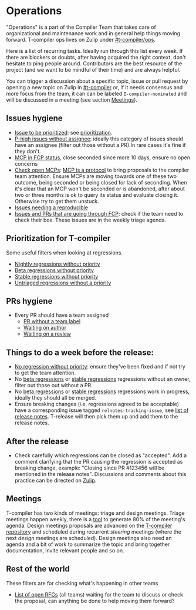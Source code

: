 # Operations

"Operations" is a part of the Compiler Team that takes care of organizational and maintenance work and in general help things moving forward. T-compiler ops lives on Zulip under [#t-compiler/ops][t-compiler-ops].

Here is a list of recurring tasks. Ideally run through this list every week. If there are blockers or doubts, after having acquired the right context, don't hesitate to ping people around. Contributors are the best resource of the project (and we want to be mindful of their time) and are always helpful.

You can trigger a discussion about a specific topic, issue or pull request by opening a new topic on Zulip in [#t-compiler][t-compiler] or, if it needs consensus and more focus from the team, it can can be labeled `I-compiler-nominated` and will be discussed in a meeting (see section [Meetings][meetings]).

[meetings]: #meetings
[t-compiler]: https://rust-lang.zulipchat.com/#narrow/channel/131828-t-compiler
[t-compiler-ops]: #

## Issues hygiene

- [Issue to be prioritized](https://github.com/rust-lang/rust/issues?q=is%3Aopen+is%3Aissue+label%3AI-prioritize): see [prioritization](https://forge.rust-lang.org/compiler/prioritization.html).
- [P-high issues without assignee](https://github.com/rust-lang/rust/issues?q=is%3Aopen+label%3AT-compiler+label%3AP-high+no%3Aassignee): ideally this category of issues should have an assignee (filter out those without a PR).In rare cases it's fine if they don't.
- [MCP in FCP status](https://github.com/rust-lang/compiler-team/issues?q=is%3Aissue+is%3Aopen+label%3Afinal-comment-period+sort%3Acreated-asc), close seconded since more 10 days, ensure no open concerns
- [Check open MCPs](https://github.com/rust-lang/compiler-team/issues?q=is%3Aissue+is%3Aopen+label%3Amajor-change+-label%3Afinal-comment-period+sort%3Aupdated-asc): [MCP is a protocol](https://forge.rust-lang.org/compiler/proposals-and-stabilization.html) to bring proposals to the compiler team attention. Ensure MCPs are moving towards one of these two outcome, being seconded or being closed for lack of seconding. When it's clear that an MCP won't be seconded or is abandoned, after about two or three months is ok to query its status and evaluate closing it. Otherwise try to get them unstuck.
- [Issues needing a reproducible](https://github.com/rust-lang/rust/issues?q=is%3Aopen+label%3AE-needs-mcve+label%3AT-compiler+sort%3Acreated-asc)
- [Issues and PRs that are going through FCP](https://github.com/rust-lang/rust/issues?q=sort%3Aupdated-desc+label%3Afinished-final-comment-period): check if the team need to check their box. These issues are in the weekly triage agenda.

## Prioritization for T-compiler

Some useful filters when looking at regressions.

- [Nightly regressions without priority](https://github.com/rust-lang/rust/issues?q=is%3Aissue+label%3AT-compiler+label%3Aregression-from-stable-to-nightly+-label%3AI-prioritize++is%3Aopen)
- [Beta regressions without priority](https://github.com/rust-lang/rust/issues?q=is%3Aopen+is%3Aissue+label%3AT-compiler+label%3Aregression-from-stable-to-beta+-label%3AI-prioritize)
- [Stable regressions without priority](https://github.com/rust-lang/rust/issues?q=is%3Aopen+is%3Aissue+label%3AT-compiler+label%3Aregression-from-stable-to-stable+-label%3AI-prioritize)
- [Untriaged regressions without a priority](https://github.com/rust-lang/rust/issues?q=is%3Aopen+is%3Aissue+label%3AT-compiler+label%3Aregression-untriaged+-label%3AP-critical+-label%3AP-high+-label%3AP-medium+-label%3AP-low+-label%3AI-prioritize)

## PRs hygiene

- Every PR should have a team assigned
  - [PR without a team label](https://github.com/rust-lang/rust/pulls?q=is%3Apr+is%3Aopen+draft%3Afalse+-label%3AT-libs-api+-label%3AT-libs+-label%3AT-rustdoc+-label%3AT-compiler+-label%3AT-lang+-label%3AT-infra+-label%3AT-release+-label%3AT-types+-label%3AT-style+-label%3AT-bootstrap+-label%3AT-opsem+sort%3Acreated-asc)
  - [Waiting on author](https://github.com/rust-lang/rust/pulls?q=is%3Apr+is%3Aopen+draft%3Afalse+-label%3AT-libs-api+-label%3AT-libs+-label%3AT-rustdoc+-label%3AT-compiler+-label%3AT-lang+-label%3AT-infra+-label%3AT-release+-label%3AT-types+-label%3AT-style+-label%3AT-bootstrap+label%3AS-waiting-on-author+sort%3Aupdated-asc)
  - [Waiting on a review](https://github.com/rust-lang/rust/pulls?q=is%3Apr+is%3Aopen+draft%3Afalse+-label%3AT-libs-api+-label%3AT-libs+-label%3AT-rustdoc+-label%3AT-compiler+-label%3AT-lang+-label%3AT-infra+-label%3AT-release+-label%3AT-types+-label%3AT-style+-label%3AT-bootstrap+label%3AS-waiting-on-review+sort%3Aupdated-asc)

## Things to do a week before the release:

- [No regression without priority](https://github.com/rust-lang/compiler-team/issues?q=is%3Aissue+is%3Aopen+label%3Afinal-comment-period+sort%3Acreated-asc): ensure they've been fixed and if not try to get the team attention.
- No [beta regressions](https://github.com/rust-lang/compiler-team/issues?q=is%3Aissue+is%3Aopen+label%3Afinal-comment-period+sort%3Acreated-asc) or [stable regressions](https://github.com/rust-lang/compiler-team/issues?q=is%3Aissue+is%3Aopen+label%3Afinal-comment-period+sort%3Acreated-asc) regressions without an owner, filter out those out without a PR.
- No [beta regressions](https://github.com/rust-lang/rust/issues?q=label%3Aregression-from-stable-to-beta+label%3AT-compiler+is%3Aopen) or [stable regressions](https://github.com/rust-lang/rust/issues?q=label%3Aregression-from-stable-to-stable+label%3AT-compiler+is%3Aopen) regressions work in progress, ideally they should all be merged.
- Ensure breaking changes (i.e. regressions agreed to be acceptable) have a corresponding issue tagged `relnotes-tracking-issue`, see [list of release notes](https://github.com/rust-lang/rust/issues?q=sort%3Aupdated-desc+is%3Aopen+label%3Arelnotes-tracking-issue). T-release will then pick them up and add them to the release notes.

## After the release

- Check carefully which regressions can be closed as "accepted". Add a comment clarifying that the PR causing the regression is accepted as breaking change, example: "Closing since PR #123456 will be mentioned in the release notes". Discussions and comments about this practice can be directed on [Zulip](https://rust-lang.zulipchat.com/#narrow/channel/242269-t-release.2Ftriage/topic/beta.20regressions.20that.20are.20no.20more/near/456509338).

## Meetings

T-compiler has two kinds of meetings: triage and design meetings. Triage meetings happen weekly, there is a [tool](https://github.com/rust-lang/triagebot/commit/bc82955ff15f69571bcc47d2efbfc9d4f7a6dabb) to generate 80% of the meeting's agenda. Design meetings proposals are advanced on the [T-compiler repository](https://github.com/rust-lang/compiler-team/issues?q=sort%3Aupdated-desc%20is%3Aissue%20is%3Aopen%20label%3Ameeting-proposal) and scheduled during recurrent *steering* meetings (where the next *design* meetings are scheduled). Design meetings also need an agenda and a bit of work to summarize the topic and bring together documentation, invite relevant people and so on.

## Rest of the world

These filters are for checking what's happening in other teams

- [List of open RFCs](https://github.com/rust-lang/rust/issues?q=is%3Aopen+is%3Aissue+label%3Aproposed-final-comment-period+label%3Adisposition-merge+sort%3Aupdated-asc) (all teams) waiting for the team to discuss or check the proposal, can anything be done to help moving them forward?
